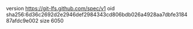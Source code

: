 version https://git-lfs.github.com/spec/v1
oid sha256:6d36c2692d2e2946def2984343cd806bdb026a4928aa7dbfe318487afdc9e002
size 6050
